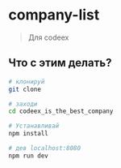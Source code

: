 # company-list

> Для codeex

## Что с этим делать?

``` bash
# клонируй
git clone

# заходи
cd codeex_is_the_best_company

# Устанавливай
npm install

# дев localhost:8080
npm run dev

```
